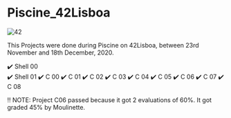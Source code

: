 # Piscine_42Lisboa

![42](https://user-images.githubusercontent.com/76601369/110431095-3b6eac00-80a5-11eb-93e8-556db8a8b0f4.jpg)

This Projects were done during Piscine on 42Lisboa, between 23rd November and 18th December, 2020.

✔️ Shell 00  
✔️ Shell 01
✔️ C 00
✔️ C 01
✔️ C 02
✔️ C 03
✔️ C 04
✔️ C 05
✔️ C 06
✔️ C 07
✔️ C 08

‼️ NOTE: Project C06 passed because it got 2 evaluations of 60%. It got graded 45% by Moulinette. 


